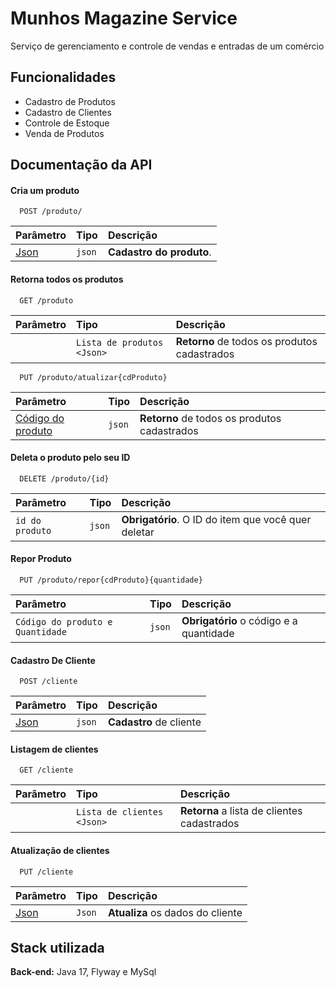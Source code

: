 
# Munhos Magazine Service

Serviço de gerenciamento e controle de vendas e entradas de um comércio


## Funcionalidades

- Cadastro de Produtos
- Cadastro de Clientes
- Controle de Estoque
- Venda de Produtos


## Documentação da API




#### Cria um produto

```http
  POST /produto/
```

| Parâmetro   | Tipo       | Descrição                                   |
| :---------- | :--------- | :------------------------------------------ |
| [Json](https://frequent-flute-9c9.notion.site/API-Reference-55b45a1efa2d4fc7822ec8fb28785112?pvs=4)      | `json` | **Cadastro do produto**. |

#### Retorna todos os produtos

```http
  GET /produto
```

| Parâmetro   | Tipo       | Descrição                           |
| :---------- | :--------- | :---------------------------------- |
|  | `Lista de produtos <Json>` | **Retorno** de todos os produtos cadastrados |


```http
  PUT /produto/atualizar{cdProduto}
```

| Parâmetro   | Tipo       | Descrição                           |
| :---------- | :--------- | :---------------------------------- |
|  [Código do produto](https://frequent-flute-9c9.notion.site/API-Reference-55b45a1efa2d4fc7822ec8fb28785112?pvs=4)| `json` | **Retorno** de todos os produtos cadastrados |



#### Deleta o produto pelo seu ID

```http
  DELETE /produto/{id}
```

| Parâmetro   | Tipo       | Descrição                                   |
| :---------- | :--------- | :------------------------------------------ |
| `id do produto`      | `json` | **Obrigatório**. O ID do item que você quer deletar |



#### Repor Produto

```http
  PUT /produto/repor{cdProduto}{quantidade}
```

| Parâmetro   | Tipo       | Descrição                                   |
| :---------- | :--------- | :------------------------------------------ |
| `Código do produto e Quantidade`      | `json` | **Obrigatório** o código e a quantidade |

#### Cadastro De Cliente

```http
  POST /cliente
```

| Parâmetro   | Tipo       | Descrição                                   |
| :---------- | :--------- | :------------------------------------------ |
| [Json](https://frequent-flute-9c9.notion.site/API-Reference-55b45a1efa2d4fc7822ec8fb28785112?pvs=4)      | `json` | **Cadastro** de cliente |

#### Listagem de clientes

```http
  GET /cliente
```

| Parâmetro   | Tipo       | Descrição                                   |
| :---------- | :--------- | :------------------------------------------ |
|       | `Lista de clientes <Json>` | **Retorna** a lista de clientes cadastrados |

#### Atualização de clientes

```http
  PUT /cliente
```

| Parâmetro   | Tipo       | Descrição                                   |
| :---------- | :--------- | :------------------------------------------ |
|   [Json](https://frequent-flute-9c9.notion.site/API-Reference-55b45a1efa2d4fc7822ec8fb28785112?pvs=4)    | `Json` | **Atualiza** os dados do cliente |






## Stack utilizada



**Back-end:** Java 17, Flyway e MySql
